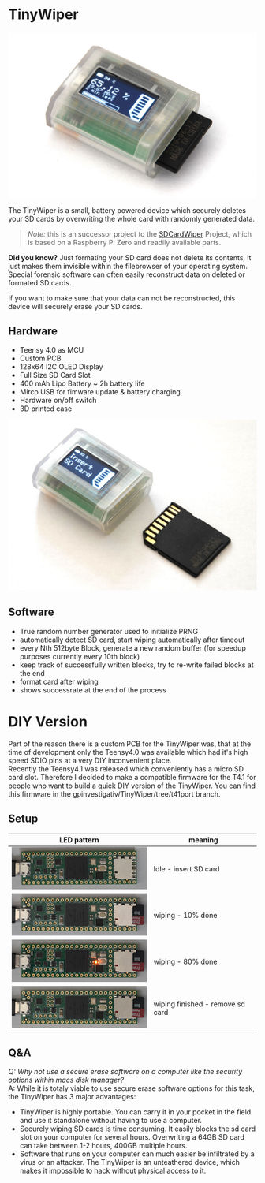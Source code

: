 # TinyWiper

![Image of TinyWiper](./images/sd1kl.jpg)

The TinyWiper is a small, battery powered device which securely deletes your SD cards by overwriting the whole card with randomly generated data.  

> *Note:* this is an successor project to the [SDCardWiper](https://github.com/gpinvestigativ/SDCardWiper) Project, which is based on a Raspberry Pi Zero and readily available parts.  

**Did you know?** Just formating your SD card does not delete its contents, it just makes them invisible within the filebrowser of your operating system. Special forensic software can often easily reconstruct data on deleted or formated SD cards.  

If you want to make sure that your data can not be reconstructed, this device will securely erase your SD cards.

## Hardware

* Teensy 4.0 as MCU
* Custom PCB
* 128x64 I2C OLED Display
* Full Size SD Card Slot
* 400 mAh Lipo Battery ~ 2h battery life
* Mirco USB for fimware update & battery charging
* Hardware on/off switch
* 3D printed case

![Image of TinyWiper](./images/sd2kl.jpg)

## Software

* True random number generator used to initialize PRNG
* automatically detect SD card, start wiping automatically after timeout
* every Nth 512byte Block, generate a new random buffer (for speedup purposes currently every 10th block)
* keep track of successfully written blocks, try to re-write failed blocks at the end
* format card after wiping
* shows successrate at the end of the process

# DIY Version
Part of the reason there is a custom PCB for the TinyWiper was, that at the time of development only the Teensy4.0 was available which had it's high speed SDIO pins at a very DIY inconvenient place.  
Recently the Teensy4.1 was released which conveniently has a micro SD card slot. Therefore I decided to make a compatible firmware for the T4.1 for people who want to build a quick DIY version of the TinyWiper. You can find this firmware in the gpinvestigativ/TinyWiper/tree/t41port branch.

## Setup

LED pattern | meaning 
---|---
![t41idle](./images/idle.gif) | Idle - insert SD card
![t41idle](./images/10percent.gif) | wiping - 10% done 
![t41idle](./images/80percent.gif) | wiping - 80% done 
![t41idle](./images/finished.gif) | wiping finished - remove sd card

## Q&A

*Q: Why not use a secure erase software on a computer like the security options within macs disk manager?*  
A: While it is totaly viable to use secure erase software options for this task, the TinyWiper has 3 major advantages:
* TinyWiper is highly portable. You can carry it in your pocket in the field and use it standalone without having to use a computer.
* Securely wiping SD cards is time consuming. It easily blocks the sd card slot on your computer for several hours. Overwriting a 64GB SD card can take between 1-2 hours, 400GB multiple hours.
* Software that runs on your computer can much easier be infiltrated by a virus or an attacker. The TinyWiper is an unteathered device, which makes it impossible to hack without physical access to it.
